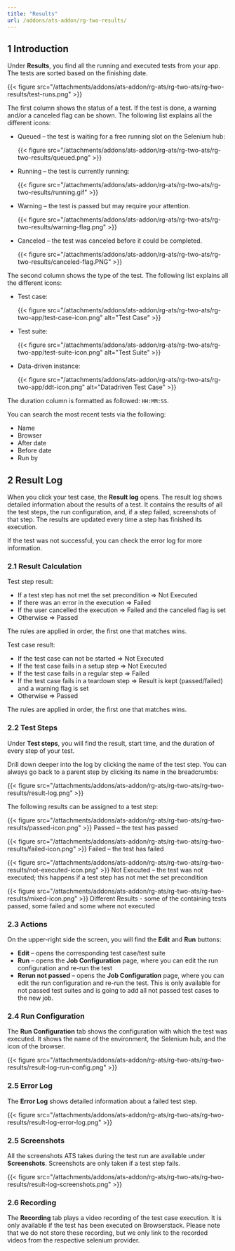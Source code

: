 ```yaml
---
title: "Results"
url: /addons/ats-addon/rg-two-results/
---
```


## 1 Introduction

Under **Results**, you find all the running and executed tests from your app. The tests are sorted based on the finishing date.

{{< figure src="/attachments/addons/ats-addon/rg-ats/rg-two-ats/rg-two-results/test-runs.png" >}}

The first column shows the status of a test. If the test is done, a warning and/or a canceled flag can be shown. The following list explains all the different icons:

* Queued – the test is waiting for a free running slot on the Selenium hub:

    {{< figure src="/attachments/addons/ats-addon/rg-ats/rg-two-ats/rg-two-results/queued.png" >}}

* Running – the test is currently running:

    {{< figure src="/attachments/addons/ats-addon/rg-ats/rg-two-ats/rg-two-results/running.gif" >}}

* Warning – the test is passed but may require your attention.

    {{< figure src="/attachments/addons/ats-addon/rg-ats/rg-two-ats/rg-two-results/warning-flag.png" >}}

* Canceled – the test was canceled before it could be completed.

    {{< figure src="/attachments/addons/ats-addon/rg-ats/rg-two-ats/rg-two-results/canceled-flag.PNG" >}}

The second column shows the type of the test. The following list explains all the different icons:

* Test case:

    {{< figure src="/attachments/addons/ats-addon/rg-ats/rg-two-ats/rg-two-app/test-case-icon.png" alt="Test Case" >}}

* Test suite:

    {{< figure src="/attachments/addons/ats-addon/rg-ats/rg-two-ats/rg-two-app/test-suite-icon.png" alt="Test Suite" >}} 

* Data-driven instance:

    {{< figure src="/attachments/addons/ats-addon/rg-ats/rg-two-ats/rg-two-app/ddt-icon.png" alt="Datadriven Test Case" >}}

The duration column is formatted as followed: `HH:MM:SS`.

You can search the most recent tests via the following:

* Name
* Browser
* After date
* Before date
* Run by

## 2 Result Log

When you click your test case, the **Result log** opens. The result log shows detailed information about the results of a test. It contains the results of all the test steps, the run configuration, and, if a step failed, screenshots of that step. The results are updated every time a step has finished its execution.

If the test was not successful, you can check the error log for more information.

### 2.1 Result Calculation

Test step result:

* If a test step has not met the set precondition => Not Executed
* If there was an error in the execution => Failed
* If the user cancelled the execution => Failed and the canceled flag is set
* Otherwise => Passed

The rules are applied in order, the first one that matches wins.

Test case result:

* If the test case can not be started  => Not Executed
* If the test case fails in a setup step => Not Executed
* If the test case fails in a regular step => Failed
* If the test case fails in a teardown step => Result is kept (passed/failed) and a warning flag is set
* Otherwise => Passed

The rules are applied in order, the first one that matches wins.

### 2.2 Test Steps

Under **Test steps**, you will find the result, start time, and the duration of every step of your test.

Drill down deeper into the log by clicking the name of the test step. You can always go back to a parent step by clicking its name in the breadcrumbs:

{{< figure src="/attachments/addons/ats-addon/rg-ats/rg-two-ats/rg-two-results/result-log.png" >}}

The following results can be assigned to a test step:

{{< figure src="/attachments/addons/ats-addon/rg-ats/rg-two-ats/rg-two-results/passed-icon.png" >}}  Passed – the test has passed

{{< figure src="/attachments/addons/ats-addon/rg-ats/rg-two-ats/rg-two-results/failed-icon.png" >}}  Failed – the test has failed

{{< figure src="/attachments/addons/ats-addon/rg-ats/rg-two-ats/rg-two-results/not-executed-icon.png" >}}  Not Executed – the test was not executed; this happens if a test step has not met the set precondition

{{< figure src="/attachments/addons/ats-addon/rg-ats/rg-two-ats/rg-two-results/mixed-icon.png" >}}  Different Results - some of the containing tests passed, some failed and some where not executed

### 2.3 Actions

On the upper-right side the screen, you will find the **Edit** and **Run** buttons:

* **Edit** – opens the corresponding test case/test suite
* **Run** – opens the **Job Configuration** page, where you can edit the run configuration and re-run the test
* **Rerun not passed** – opens the **Job Configuration** page, where you can edit the run configuration and re-run the test. This is only available for not passed test suites and is going to add all not passed test cases to the new job.

### 2.4 Run Configuration

The **Run Configuration** tab shows the configuration with which the test was executed. It shows the name of the environment, the Selenium hub, and the icon of the browser.

{{< figure src="/attachments/addons/ats-addon/rg-ats/rg-two-ats/rg-two-results/result-log-run-config.png" >}}

### 2.5 Error Log

The **Error Log** shows detailed information about a failed test step.

{{< figure src="/attachments/addons/ats-addon/rg-ats/rg-two-ats/rg-two-results/result-log-error-log.png" >}}

### 2.5 Screenshots

All the screenshots ATS takes during the test run are available under **Screenshots**. Screenshots are only taken if a test step fails.

{{< figure src="/attachments/addons/ats-addon/rg-ats/rg-two-ats/rg-two-results/result-log-screenshots.png" >}}

### 2.6 Recording

The **Recording** tab plays a video recording of the test case execution. It is only available if the test has been executed on Browserstack. Please note that we do not store these recording, but we only link to the recorded videos from the respective selenium provider.
